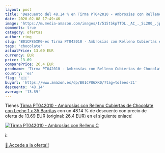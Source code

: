 ```yaml
---
layout: post
title: 'Descuento del 48.14 % en Tirma PT042010 - Ambrosías con Relleno C'
date: 2020-02-08 17:49:46
image: 'https://m.media-amazon.com/images/I/515tbkpTTDL._AC_._SL200_.jpg'
comments: true
category: ofertas
author: ring
slug: 'B01CP86XK0-es Tirma PT042010 - Ambrosías con Relleno Cubiertas de...'
tags: 'chocolate'
actualPrice: 13.69 EUR
currency: EUR
price: 13.69
comparePrice: 26.4 EUR
prodname: 'Tirma PT042010 - Ambrosías con Relleno Cubiertas de Chocolate con Leche  1 x 35 Barritas'
country: 'es'
flag: '🇪🇸'
buyurl: 'https://www.amazon.es/dp/B01CP86XK0/?tag=tolees-21'
descuento: '48.14'
average: '13.69'
---
```


Tienes [Tirma PT042010 - Ambrosías con Relleno Cubiertas de Chocolate con Leche  1 x 35 Barritas](https://www.amazon.es/dp/B01CP86XK0/?tag=tolees-21) con un 48.14 % de descuento con precio de oferta de 13.69 EUR (original: 26.4 EUR) en el siguiente enlace!

[![Tirma PT042010 - Ambrosías con Relleno C](https://m.media-amazon.com/images/I/515tbkpTTDL._AC_._SL200_.jpg)](https://www.amazon.es/dp/B01CP86XK0/?tag=tolees-21)

ℹ️:


[🛒 Accede a la oferta!!](https://www.amazon.es/dp/B01CP86XK0/?tag=tolees-21)
